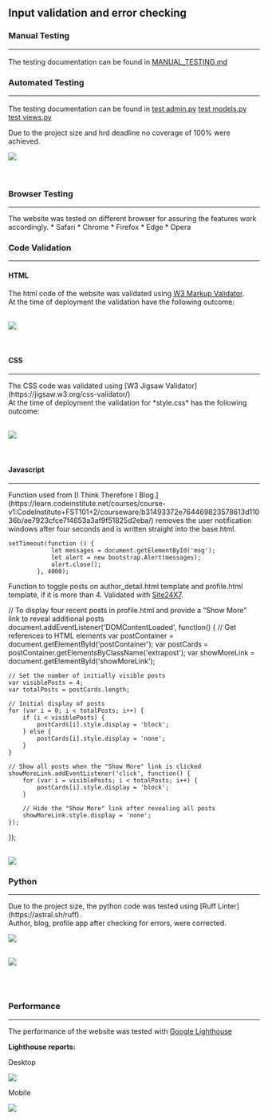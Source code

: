 ## Input validation and error checking

### Manual Testing <hr>
The testing documentation can be found in [MANUAL_TESTING.md](MANUAL_TESTING.md) 

### Automated Testing <hr>
The testing documentation can be found in [test admin.py](tests/test_admin.py) 
[test models.py](tests/test_models.py)
[test views.py](tests/test_views.py)

Due to the project size and hrd deadline no coverage of 100% were achieved.

<img src="static/images/html.checker.png"><br><br>
<br>


### Browser Testing
<hr>
The website was tested on different browser for assuring the features work accordingly.
* Safari
* Chrome
* Firefox
* Edge
* Opera


### Code Validation
<hr>

#### HTML

The html code of the website was validated using [W3 Markup Validator](https://validator.w3.org/).<br>
At the time of deployment the validation have the following outcome:<br><br>

<img src="static/images/html.checker.png"><br><br>
<br>

#### CSS
<hr>
The CSS code was validated using [W3 Jigsaw Validator](https://jigsaw.w3.org/css-validator/)<br>
At the time of deployment the validation for *style.css* has the following outcome:<br><br>

<img src="static/images/W3C_CSS_VALIDATION.png"><br><br>
<br>

#### Javascript
<hr>
Function used from [I Think Therefore I Blog.](https://learn.codeinstitute.net/courses/course-v1:CodeInstitute+FST101+2/courseware/b31493372e764469823578613d11036b/ae7923cfce7f4653a3af9f51825d2eba/) removes the user notification windows after four seconds and is written straight into the base.html.

    setTimeout(function () {
                let messages = document.getElementById('msg');
                let alert = new bootstrap.Alert(messages);
                alert.close();
            }, 4000);


Function to toggle posts on author_detail.html template and profile.html template, if it is more than 4. Validated with [Site24X7](https://www.site24x7.com/de/tools/javascript-validator.html).


  // To display four recent posts in profile.html and provide a "Show More" link to reveal additional posts
  document.addEventListener('DOMContentLoaded', function() {
    // Get references to HTML elements
    var postContainer = document.getElementById('postContainer');
    var postCards = postContainer.getElementsByClassName('extrapost');
    var showMoreLink = document.getElementById('showMoreLink');

    // Set the number of initially visible posts
    var visiblePosts = 4;
    var totalPosts = postCards.length;

    // Initial display of posts
    for (var i = 0; i < totalPosts; i++) {
        if (i < visiblePosts) {
            postCards[i].style.display = 'block';
        } else {
            postCards[i].style.display = 'none';
        }
    }

    // Show all posts when the "Show More" link is clicked
    showMoreLink.addEventListener('click', function() {
        for (var i = visiblePosts; i < totalPosts; i++) {
            postCards[i].style.display = 'block';
        }

        // Hide the "Show More" link after revealing all posts
        showMoreLink.style.display = 'none';
    });
  });

<br>

<img src="static/images/Java_script_validator.png">

### Python
<hr>
Due to the project size, the python code was tested using [Ruff Linter](https://astral.sh/ruff).<br>
Author, blog, profile app after checking for errors, were corrected.

<img src="static/images/ruff.check.all.png" ><br><br>

<img src="static/images/ruff.blog.png" ><br><br>

<br>



### Performance
<hr>

The performance of the website was tested with [Google Lighthouse](https://developer.chrome.com/docs/lighthouse/overview/)

**Lighthouse reports:**<br>


Desktop

<img src="static/images/lighthouse.png" >

<br>

Mobile
 
<img src="static/images/lighthouse.mobile.png"><br><br>


